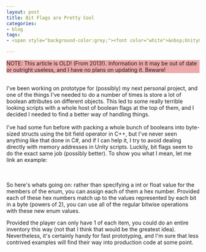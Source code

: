 ```yaml
---
layout: post
title: Bit Flags are Pretty Cool
categories:
- blog
tags:
- <span style="background-color:grey;"><font color="white">&nbsp;Unity&nbsp;</font></span>

---
```


<div style="background-color:#EEAAAA;">NOTE: This article is OLD! (From 2013!). Information in it may be out of date or outright useless, and I have no plans on updating it. Beware!
</div>

<br>

I've been working on prototype for (possibly) my next personal project, and one of the things I've needed to do a number of times is store a lot of boolean attributes on different objects. This led to some really terrible looking scripts with a whole host of boolean flags at the top of them, and I decided I needed to find a better way of handling things.
<br>
<br>
I've had some fun before with packing a whole bunch of booleans into byte-sized structs using the bit field operator in C++, but I've never seen anything like that done in C#, and if I can help it, I try to avoid dealing directly with memory addresses in Unity scripts. Luckily, bit flags seem to do the exact same job (possibly better). To show you what I mean, let me link an example:
<br>
<br>

<script src="https://gist.github.com/khalladay/5432282.js" class="gist">&nbsp;</script>

<br>
So here's whats going on: rather than specifying a int or float value for the members of the enum, you can assign each of them a hex number. Provided each of these hex numbers match up to the values represented by each bit in a byte (powers of 2), you can use all of the regular bitwise operations with these new enum values.

<script src="https://gist.github.com/khalladay/a5ecf560b97f746829b1.js" class="gist">&nbsp;</script>

Provided the player can only have 1 of each item, you could do an entire inventory this way (not that I think that would be the greatest idea). Nevertheless, it's certainly handy for fast prototyping, and I'm sure that less contrived examples will find their way into production code at some point.
